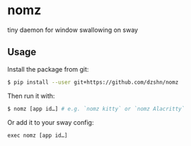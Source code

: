 # nomz

tiny daemon for window swallowing on sway

## Usage

Install the package from git:

```sh
$ pip install --user git+https://github.com/dzshn/nomz
```

Then run it with:

```sh
$ nomz [app id…] # e.g. `nomz kitty` or `nomz Alacritty`
```

Or add it to your sway config:

```
exec nomz [app id…]
```
